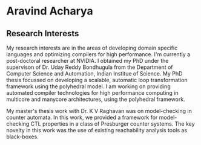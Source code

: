 # Aravind Acharya

## Research Interests
My research interests are in the areas of developing domain specific languages and optimizing compilers for high performance. I'm currently a post-doctoral researcher at NVIDIA. I obtained my PhD under the supervison of Dr. Uday Reddy Bondhugula from the Department of Computer Science and Automation, Indian Institue of Science. My PhD thesis focussed on developing a scalable, automatic loop transformation framework using the polyhedral model. I am working on providing automated compiler technologies for high performance computing in multicore and manycore architectures, using the polyhedral framework.

My master's thesis work with Dr. K V Raghavan was on model-checking in counter automata. In this work, we provided a framework for model-checking CTL properties in a class of Presburger counter systems. The key novelty in this work was the use of existing reachability analysis tools as black-boxes.

